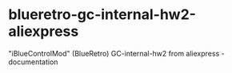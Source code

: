 # blueretro-gc-internal-hw2-aliexpress
"iBlueControlMod" (BlueRetro) GC-internal-hw2 from aliexpress - documentation
